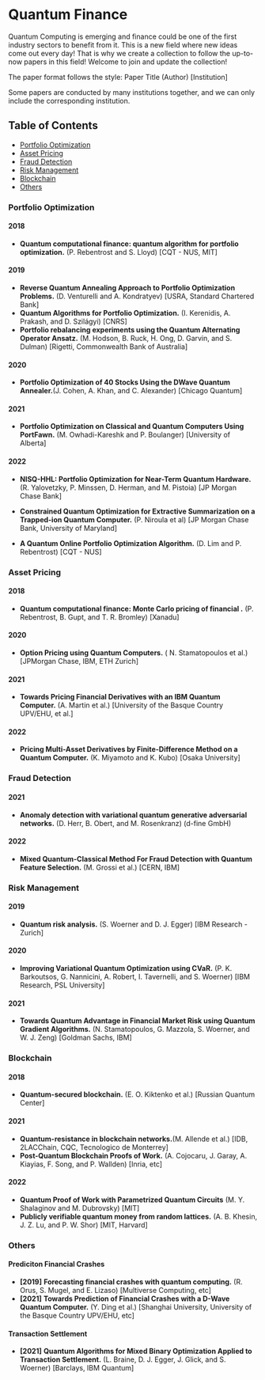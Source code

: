 # Quantum Finance
Quantum Computing is emerging and finance could be one of the first industry sectors to benefit from it. This is a new field where new ideas come out every day! That is why we create a collection to follow the up-to-now papers in this field! Welcome to join and update the collection!

The paper format follows the style: Paper Title (Author) [Institution]

Some papers are conducted by many institutions together, and we can only include the corresponding institution.

## Table of Contents
  - [Portfolio Optimization](#portfolio-optimization)
  - [Asset Pricing](#asset-pricing)
  - [Fraud Detection](#fraud-detection)
  - [Risk Management](#risk-management)
  - [Blockchain](#blockchain)
  - [Others](#Others)


### **Portfolio Optimization**
#### **2018**
- **Quantum computational finance: quantum algorithm for portfolio optimization.** (P. Rebentrost and S. Lloyd) [CQT - NUS, MIT]

#### **2019**
- **Reverse Quantum Annealing Approach to Portfolio Optimization Problems.** (D. Venturelli and A. Kondratyev) [USRA, Standard Chartered Bank]
- **Quantum Algorithms for Portfolio Optimization.** (I. Kerenidis, A. Prakash, and D. Szilágyi) [CNRS]
- **Portfolio rebalancing experiments using the Quantum Alternating Operator Ansatz.** (M. Hodson, B. Ruck, H. Ong, D. Garvin, and S. Dulman) [Rigetti, Commonwealth Bank of Australia]

#### **2020**
- **Portfolio Optimization of 40 Stocks Using the DWave Quantum Annealer.**(J. Cohen, A. Khan, and C. Alexander) [Chicago Quantum]


#### **2021**
- **Portfolio Optimization on Classical and Quantum Computers Using PortFawn.** (M. Owhadi-Kareshk and P. Boulanger) [University of Alberta]

#### **2022**
- **NISQ-HHL: Portfolio Optimization for Near-Term Quantum Hardware.** (R. Yalovetzky, P. Minssen, D. Herman, and M. Pistoia) [JP Morgan Chase Bank]

- **Constrained Quantum Optimization for Extractive Summarization on a Trapped-ion Quantum Computer.** (P. Niroula et al) [JP Morgan Chase Bank, University of Maryland]

- **A Quantum Online Portfolio Optimization Algorithm.** (D. Lim and P. Rebentrost) [CQT - NUS]


### **Asset Pricing**

#### **2018**
- **Quantum computational finance: Monte Carlo pricing of financial .** (P. Rebentrost, B. Gupt, and T. R. Bromley) [Xanadu]

#### **2020**
- **Option Pricing using Quantum Computers.** ( N. Stamatopoulos et al.) [JPMorgan Chase, IBM, ETH Zurich]

#### **2021**
- **Towards Pricing Financial Derivatives with an IBM Quantum Computer.** (A. Martin et al.) [University of the Basque Country UPV/EHU, et al.]
#### **2022**
- **Pricing Multi-Asset Derivatives by Finite-Difference Method on a Quantum Computer.** (K. Miyamoto and K. Kubo) [Osaka University]

### **Fraud Detection**
#### **2021**
- **Anomaly detection with variational quantum generative adversarial networks.** (D. Herr, B. Obert, and M. Rosenkranz) (d-fine GmbH)
#### **2022**
- **Mixed Quantum-Classical Method For Fraud Detection with Quantum Feature Selection.** (M. Grossi et al.) [CERN, IBM]


### **Risk Management**
#### **2019**
- **Quantum risk analysis.** (S. Woerner and D. J. Egger) [IBM Research - Zurich]
#### **2020**
- **Improving Variational Quantum Optimization using CVaR.** (P. K. Barkoutsos, G. Nannicini, A. Robert, I. Tavernelli, and S. Woerner) [IBM Research, PSL University]
#### **2021**
- **Towards Quantum Advantage in Financial Market Risk using Quantum Gradient Algorithms.** (N. Stamatopoulos, G. Mazzola, S. Woerner, and W. J. Zeng) [Goldman Sachs, IBM]


### **Blockchain**
#### **2018**
- **Quantum-secured blockchain.** (E. O. Kiktenko et al.) [Russian Quantum Center]

#### **2021**
- **Quantum-resistance in blockchain networks.**(M. Allende et al.) [IDB, 2LACChain, CQC, Tecnologico de Monterrey]
- **Post-Quantum Blockchain Proofs of Work.** (A. Cojocaru, J. Garay, A. Kiayias, F. Song, and P. Wallden) [Inria, etc]

#### **2022**
- **Quantum Proof of Work with Parametrized Quantum Circuits** (M. Y. Shalaginov and M. Dubrovsky) [MIT]
- **Publicly verifiable quantum money from random lattices.** (A. B. Khesin, J. Z. Lu, and P. W. Shor) [MIT, Harvard]


### **Others**
#### **Prediciton Financial Crashes**
-  **[2019]** **Forecasting financial crashes with quantum computing.** (R. Orus, S. Mugel, and E. Lizaso) [Multiverse Computing, etc]
- **[2021]** **Towards Prediction of Financial Crashes with a D-Wave Quantum Computer.** (Y. Ding et al.) [Shanghai University, University of the Basque Country UPV/EHU, etc]

#### **Transaction Settlement**
- **[2021]** **Quantum Algorithms for Mixed Binary Optimization Applied to Transaction Settlement.** (L. Braine, D. J. Egger, J. Glick, and S. Woerner) [Barclays, IBM Quantum]
